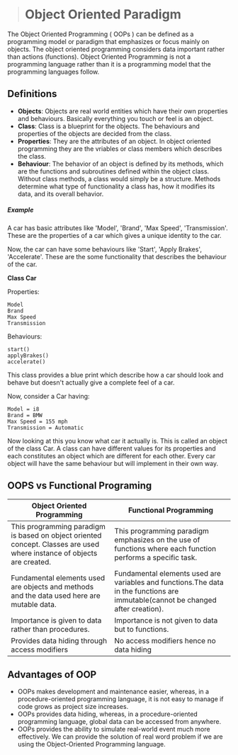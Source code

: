 ># Object Oriented Paradigm

The Object Oriented Programming ( OOPs ) can be defined as a programming model or paradigm that emphasizes or focus mainly on objects. The object oriented programming considers data important rather than actions (functions). Object Oriented Programming is not a programming language rather than it is a programming model that the programming languages follow.

## Definitions

* __Objects__: Objects are real world entities which have their own properties and behaviours. Basically everything you touch or feel is an object.
* __Class__: Class is a blueprint for the objects. The behaviours and properties of the objects are decided from the class.
* __Properties__: They are the attributes of an object. In object oriented programming they are the vriables or class members which describes the class.
* __Behaviour__: The behavior of an object is defined by its methods, which are the functions and subroutines defined within the object class. Without class methods, a class would simply be a structure. Methods determine what type of functionality a class has, how it modifies its data, and its overall behavior.

##### Example

A car has basic attributes like 'Model', 'Brand', 'Max Speed', 'Transmission'. These are the properties of a car which gives a unique identity to the car.

Now, the car can have some behaviours like 'Start', 'Apply Brakes', 'Accelerate'. These are the some functionality that describes the behaviour of the car.

__Class Car__

Properties:

    Model
    Brand
    Max Speed
    Transmission

Behaviours:

    start()
    applyBrakes()
    accelerate()

This class provides a blue print which describe how a car should look and behave but doesn't actually give a complete feel of a car.

Now, consider a Car having:

    Model = i8
    Brand = BMW
    Max Speed = 155 mph
    Transmission = Automatic

Now looking at this you know what car it actually is. This is called an object of the class Car. A class can have different values for its properties and each constitutes an object which are different for each other. Every car object will have the same behaviour but will implement in their own way.

## OOPS vs Functional Programing

|Object Oriented Programming|Functional Programming|
|---|---|
|This programming paradigm is based on object oriented concept. Classes are used where instance of objects are created.|This programming paradigm emphasizes on the use of functions where each function performs a specific task.|
|Fundamental elements used are objects and methods and the data used here are mutable data.|Fundamental elements used are variables and functions.The data in the functions are immutable(cannot be changed after creation).|
|Importance is given to data rather than procedures.|Importance is not given to data but to functions.|
|Provides data hiding through access modifiers|No access modifiers hence no data hiding|

## Advantages of OOP
* OOPs makes development and maintenance easier, whereas, in a procedure-oriented programming language, it is not easy to manage if code grows as project size increases.
* OOPs provides data hiding, whereas, in a procedure-oriented programming language, global data can be accessed from anywhere.
* OOPs provides the ability to simulate real-world event much more effectively. We can provide the solution of real word problem if we are using the Object-Oriented Programming language.

